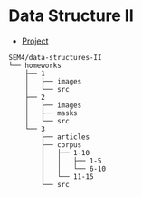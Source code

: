 # Data Structure II

- [Project](https://github.com/Qazalbash/Dash-App-for-Data-Visualization)

```
SEM4/data-structures-II
└── homeworks
    ├── 1
    │   ├── images
    │   └── src
    ├── 2
    │   ├── images
    │   ├── masks
    │   └── src
    └── 3
        ├── articles
        ├── corpus
        │   ├── 1-10
        │   │   ├── 1-5
        │   │   └── 6-10
        │   └── 11-15
        └── src
```